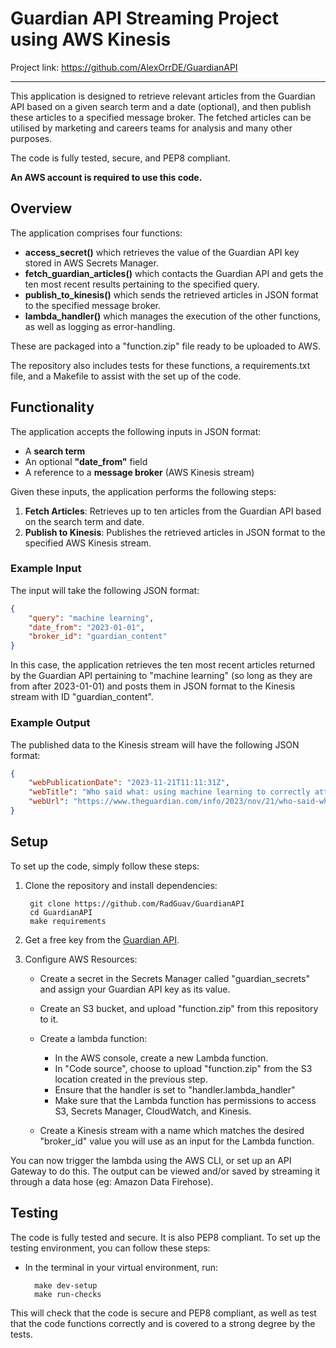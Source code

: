 # Guardian API Streaming Project using AWS Kinesis #

Project link: https://github.com/AlexOrrDE/GuardianAPI
____
This application is designed to retrieve relevant articles from the Guardian API based on a given search term and a date (optional), and then publish these articles to a specified message broker. The fetched articles can be utilised by marketing and careers teams for analysis and many other purposes.

The code is fully tested, secure, and PEP8 compliant.

**An AWS account is required to use this code.**

## Overview

The application comprises four functions:
- **access_secret()** which retrieves the value of the Guardian API key stored in AWS Secrets Manager.
- **fetch_guardian_articles()** which contacts the Guardian API and gets the ten most recent results pertaining to the specified query.
- **publish_to_kinesis()** which sends the retrieved articles in JSON format to the specified message broker.
- **lambda_handler()** which manages the execution of the other functions, as well as logging as error-handling.

These are packaged into a "function.zip" file ready to be uploaded to AWS.

The repository also includes tests for these functions, a requirements.txt file, and a Makefile to assist with the set up of the code.

## Functionality

The application accepts the following inputs in JSON format:
- A **search term** 
- An optional **"date_from"** field
- A reference to a **message broker** (AWS Kinesis stream)

Given these inputs, the application performs the following steps:
1. **Fetch Articles**: Retrieves up to ten articles from the Guardian API based on the search term and date.
2. **Publish to Kinesis**: Publishes the retrieved articles in JSON format to the specified AWS Kinesis stream.

### Example Input

The input will take the following JSON format:

```json
{
    "query": "machine learning",
    "date_from": "2023-01-01",
    "broker_id": "guardian_content"
}
```

In this case, the application retrieves the ten most recent articles returned by the Guardian API pertaining to "machine learning" (so long as they are from after 2023-01-01) and posts them in JSON format to the Kinesis stream with ID "guardian_content".


### Example Output

The published data to the Kinesis stream will have the following JSON format:

```json
{
    "webPublicationDate": "2023-11-21T11:11:31Z",
    "webTitle": "Who said what: using machine learning to correctly attribute quotes",
    "webUrl": "https://www.theguardian.com/info/2023/nov/21/who-said-what-using-machine-learning-to-correctly-attribute-quotes"
}
```


## Setup

To set up the code, simply follow these steps:

1) Clone the repository and install dependencies:

        git clone https://github.com/RadGuav/GuardianAPI
        cd GuardianAPI
        make requirements

2) Get a free key from the [Guardian API](https://open-platform.theguardian.com/).

3) Configure AWS Resources:

    - Create a secret in the Secrets Manager called "guardian_secrets" and assign your Guardian API key as its value.

    - Create an S3 bucket, and upload "function.zip" from this repository to it.

    - Create a lambda function:
        - In the AWS console, create a new Lambda function.
        - In "Code source", choose to upload "function.zip" from the S3 location created in the previous step.
        - Ensure that the handler is set to "handler.lambda_handler"
        - Make sure that the Lambda function has permissions to access S3, Secrets Manager, CloudWatch, and Kinesis.

    - Create a Kinesis stream with a name which matches the desired "broker_id" value you will use as an input for the Lambda function.

You can now trigger the lambda using the AWS CLI, or set up an API Gateway to do this. The output can be viewed and/or saved by streaming it through a data hose (eg: Amazon Data  Firehose).

## Testing

The code is fully tested and secure. It is also PEP8 compliant. To set up the testing environment, you can follow these steps:

- In the terminal in your virtual environment, run:

        make dev-setup
        make run-checks

This will check that the code is secure and PEP8 compliant, as well as test that the code functions correctly and is covered to a strong degree by the tests.
